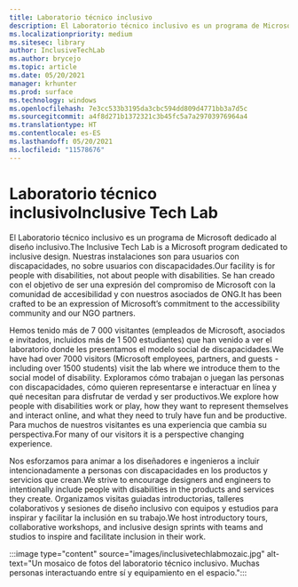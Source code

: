 ```yaml
---
title: Laboratorio técnico inclusivo
description: El Laboratorio técnico inclusivo es un programa de Microsoft dedicado al diseño inclusivo.
ms.localizationpriority: medium
ms.sitesec: library
author: InclusiveTechLab
ms.author: brycejo
ms.topic: article
ms.date: 05/20/2021
manager: krhunter
ms.prod: surface
ms.technology: windows
ms.openlocfilehash: 7e3cc533b3195da3cbc594dd809d4771bb3a7d5c
ms.sourcegitcommit: a4f8d271b1372321c3b45fc5a7a29703976964a4
ms.translationtype: HT
ms.contentlocale: es-ES
ms.lasthandoff: 05/20/2021
ms.locfileid: "11578676"
---
```

# <a name="inclusive-tech-lab"></a><span data-ttu-id="0a4ec-103">Laboratorio técnico inclusivo</span><span class="sxs-lookup"><span data-stu-id="0a4ec-103">Inclusive Tech Lab</span></span>

<span data-ttu-id="0a4ec-104">El Laboratorio técnico inclusivo es un programa de Microsoft dedicado al diseño inclusivo.</span><span class="sxs-lookup"><span data-stu-id="0a4ec-104">The Inclusive Tech Lab is a Microsoft program dedicated to inclusive design.</span></span> <span data-ttu-id="0a4ec-105">Nuestras instalaciones son para usuarios con discapacidades, no sobre usuarios con discapacidades.</span><span class="sxs-lookup"><span data-stu-id="0a4ec-105">Our facility is for people with disabilities, not about people with disabilities.</span></span> <span data-ttu-id="0a4ec-106">Se han creado con el objetivo de ser una expresión del compromiso de Microsoft con la comunidad de accesibilidad y con nuestros asociados de ONG.</span><span class="sxs-lookup"><span data-stu-id="0a4ec-106">It has been crafted to be an expression of Microsoft’s commitment to the accessibility community and our NGO partners.</span></span>

<span data-ttu-id="0a4ec-107">Hemos tenido más de 7 000 visitantes (empleados de Microsoft, asociados e invitados, incluidos más de 1 500 estudiantes) que han venido a ver el laboratorio donde les presentamos el modelo social de discapacidades.</span><span class="sxs-lookup"><span data-stu-id="0a4ec-107">We have had over 7000 visitors (Microsoft employees, partners, and guests - including over 1500 students) visit the lab where we introduce them to the social model of disability.</span></span> <span data-ttu-id="0a4ec-108">Exploramos cómo trabajan o juegan las personas con discapacidades, cómo quieren representarse e interactuar en línea y qué necesitan para disfrutar de verdad y ser productivos.</span><span class="sxs-lookup"><span data-stu-id="0a4ec-108">We explore how people with disabilities work or play, how they want to represent themselves and interact online, and what they need to truly have fun and be productive.</span></span> <span data-ttu-id="0a4ec-109">Para muchos de nuestros visitantes es una experiencia que cambia su perspectiva.</span><span class="sxs-lookup"><span data-stu-id="0a4ec-109">For many of our visitors it is a perspective changing experience.</span></span>

<span data-ttu-id="0a4ec-110">Nos esforzamos para animar a los diseñadores e ingenieros a incluir intencionadamente a personas con discapacidades en los productos y servicios que crean.</span><span class="sxs-lookup"><span data-stu-id="0a4ec-110">We strive to encourage designers and engineers to intentionally include people with disabilities in the products and services they create.</span></span> <span data-ttu-id="0a4ec-111">Organizamos visitas guiadas introductorias, talleres colaborativos y sesiones de diseño inclusivo con equipos y estudios para inspirar y facilitar la inclusión en su trabajo.</span><span class="sxs-lookup"><span data-stu-id="0a4ec-111">We host introductory tours, collaborative workshops, and inclusive design sprints with teams and studios to inspire and facilitate inclusion in their work.</span></span>

:::image type="content" source="images/inclusivetechlabmozaic.jpg" alt-text="Un mosaico de fotos del laboratorio técnico inclusivo. Muchas personas interactuando entre sí y equipamiento en el espacio.":::